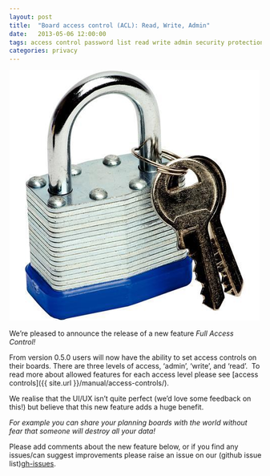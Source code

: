 ```yaml
---
layout: post
title:  "Board access control (ACL): Read, Write, Admin"
date:   2013-05-06 12:00:00
tags: access control password list read write admin security protection privacy
categories: privacy
---
```


![Padlock](/assets/posts/padlock-and-key.jpg)

We’re pleased to announce the release of a new feature *Full Access Control!*

From version 0.5.0 users will now have the ability to set access controls on their boards. There are three levels of access, ‘admin’, ‘write’, and ‘read’. &nbsp;To read more about allowed features for each access level please see [access controls]({{ site.url }}/manual/access-controls/).

We realise that the UI/UX isn’t quite perfect (we’d love some feedback on this!) but believe that this new feature adds a huge benefit.

_For example you can share your planning boards with the world without fear that someone will&nbsp;destroy&nbsp;all your data!_

Please add comments about the new feature below, or if you find any issues/can suggest improvements please raise an issue on our (github issue list)[gh-issues].


[gh-issues]: "https://github.com/pinittome/pinitto.me/issues"
